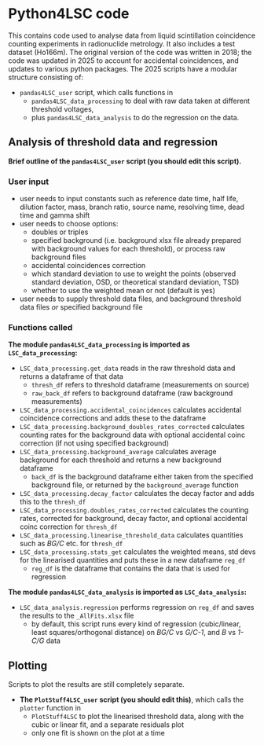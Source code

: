# Python4LSC code
This contains code used to analyse data from liquid scintillation coincidence counting experiments in radionuclide metrology. It also includes a test dataset (Ho166m). The original version of the code was written in 2018; the code was updated in 2025 to account for accidental coincidences, and updates to various python packages. The 2025 scripts have a modular structure consisting of:     
 - `pandas4LSC_user` script, which calls functions in    
    -  `pandas4LSC_data_processing` to deal with raw data taken at different threshold voltages,     
    - plus `pandas4LSC_data_analysis` to do the regression on the data. 

## Analysis of threshold data and regression
**Brief outline of the `pandas4LSC_user` script (you should edit this script).**

### User input
- user needs to input constants such as reference date time, half life, dilution factor, mass, branch ratio, source name, resolving time, dead time and gamma shift    
- user needs to choose options:
    - doubles or triples
    - specified background (i.e. background xlsx file already prepared with background values for each threshold), or process raw background files
    - accidental coincidences correction
    - which standard deviation to use to weight the points (observed standard deviation, OSD, or theoretical standard deviation, TSD)
    - whether to use the weighted mean or not (default is yes)
- user needs to supply threshold data files, and background threshold data files _or_ specified background file

### Functions called
**The module `pandas4LSC_data_processing` is imported as `LSC_data_processing`:**
- `LSC_data_processing.get_data` reads in the raw threshold data and returns a dataframe of that data 
    - `thresh_df` refers to threshold dataframe (measurements on source)
    - `raw_back_df` refers to background dataframe (raw background measurements)
- `LSC_data_processing.accidental_coincidences` calculates accidental coincidence corrections and adds these to the dataframe
- `LSC_data_processing.background_doubles_rates_corrected` calculates counting rates for the background data with optional accidental coinc correction (if not using specified background)
- `LSC_data_processing.background_average` calculates average background for each threshold and returns a new background dataframe 
    - `back_df` is the background dataframe either taken from the specified background file, or returned by the `background_average` function
- `LSC_data_processing.decay_factor` calculates the decay factor and adds this to the `thresh_df`
- `LSC_data_processing.doubles_rates_corrected` calculates the counting rates, corrected for background, decay factor, and optional accidental coinc correction for `thresh_df`
- `LSC_data_processing.linearise_threshold_data` calculates quantities such as _BG/C_ etc. for `thresh_df`
- `LSC_data_processing.stats_get` calculates the weighted means, std devs for the linearised quantities and puts these in a new dataframe `reg_df`
    - `reg_df` is the dataframe that contains the data that is used for regression

**The module `pandas4LSC_data_analysis` is imported as `LSC_data_analysis`:**
- `LSC_data_analysis.regression` performs regression on `reg_df` and saves the results to the `_AllFits.xlsx` file
    - by default, this script runs every kind of regression (cubic/linear, least squares/orthogonal distance) on _BG/C_ vs _G/C-1_, and _B_ vs _1-C/G_ data

## Plotting
Scripts to plot the results are still completely separate.    
- **The `PlotStuff4LSC_user` script (you should edit this)**, which calls the `plotter` function in    
    -  `PlotStuff4LSC` to plot the linearised threshold data, along with the cubic or linear fit, and a separate residuals plot
    - only one fit is shown on the plot at a time






 

